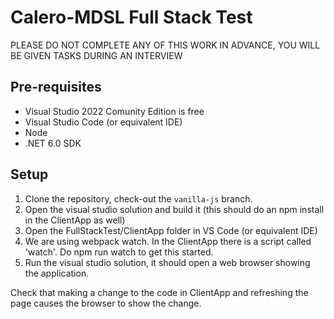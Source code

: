 # Calero-MDSL Full Stack Test

PLEASE DO NOT COMPLETE ANY OF THIS WORK IN ADVANCE, YOU WILL BE GIVEN TASKS DURING AN INTERVIEW

## Pre-requisites
- Visual Studio 2022 Comunity Edition is free
- Visual Studio Code (or equivalent IDE)
- Node
- .NET 6.0 SDK

## Setup  
1. Clone the repository, check-out the `vanilla-js` branch.
2. Open the visual studio solution and build it (this should do an npm install in the ClientApp as well)
3. Open the FullStackTest/ClientApp folder in VS Code (or equivalent IDE)
4. We are using webpack watch. In the ClientApp there is a script called 'watch'. Do npm run watch to get this started.
4. Run the visual studio solution, it should open a web browser showing the application.

Check that making a change to the code in ClientApp and refreshing the page causes the browser to show the change.

